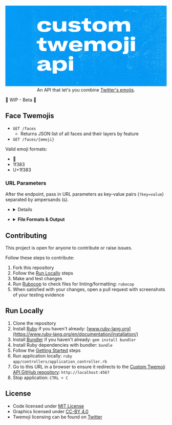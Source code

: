 <p align="center">
  <img
    src="assets/header.png"
    alt="Custom Twemoji API logo"
    title="Custom Twemoji API logo"
  />
  An API that let's you combine <a href="https://twemoji.twitter.com">Twitter's emojis<a/>.
</p>

🚧 WIP - Beta 🚧

## Face Twemojis

- `GET /faces`
  - Returns JSON list of all faces and their layers by feature
- `GET /faces/{emoji}`

Valid emoji formats:

- 🙂
- 1f383
- U+1f383

### URL Parameters

After the endpoint, pass in URL parameters as key-value pairs (`?key=value`) separated by ampersands (`&`).

- <details>
  <summary><b>Facial Features</b></summary>
  <br>

    - Key: facial feature
    - Value: emoji

  <br>

  Each feature is a layer and the order in which they're stacked impacts what will be seen or hidden in the emoji. This is the list of features in default stacking order from bottom to top.

  1. head
  1. headwear
  1. cheeks
  1. mouth
  1. nose
  1. eyes
  1. eyewear
  1. other

  <br>

  If you want to specify your own stacking order, pass in the key-value pair `order=manual` anywhere in the request. The stacking will follow the order you pass in parameters, with the first parameter being at the bottom.

  #### Example

  If you want...
  
  - the eyes of [263a](https://unicode-table.com/en/263A) ☺️
  - the mouth of [2639](https://unicode-table.com/en/2639/) ☹️
  - the eyewear of [1f978](https://unicode-table.com/en/1F978/) 🥸
  - everything else of [1f47f](https://unicode-table.com/en/1F47F/) 👿

  <br>

  Your request will look like this:

  ```txt
  /faces/1f47f?eyes=263a&mouth=2639&eyewear=1f978

  # Spaced out for easy reading
  /faces /1f47f ? eyes=263a & mouth=2639 & eyewear=1f978
  ```

  If you want the eyes to be above the eyewear, add in `order=manual` and move eyes in front of eyewear:

  ```txt
  /faces/1f47f?mouth=2639&eyewear=1f978&eyes=263a&order=manual

  # Spaced out for easy reading
  /faces /1f47f ? mouth=2639 & eyewear=1f978 & eyes=263a & order=manual
  ```

</details>

- <details>
  <summary><b>File Formats & Output</b></summary>
  <br>

  Defaults:

  - File format: `svg`
  - Output: MIME type of `image/svg+xml`
  - Height and width set to `100%`

  ### Size (`size=100`)

  Specify the number of pixels (`px`) for the emoji's height and width.

  ### PNG (`file_format=png`)

  Defaults:

  - Output: MIME type of `image/png`
  - Height and width set to `36px`

  With `output=json` returns as [Base64](https://developer.mozilla.org/en-US/docs/Glossary/Base64)

  ### Output

  #### JSON (`output=json`)

  File format is returned as `resource` and also includes licensing information.

  ##### Download (`output=download`)

  The default name of the file returned is a modified version of your request parameters. The equals signs (`=`) and ampersands (`&`) are replaced with a minus sign (`-`) and these characters `_-_`

  ##### Filename

  If you want to name your download file, pass in `filename=` with a value of your choosing.

  ###### Example

  Request:

  ```txt
  /faces/263a/png?download=true&filename=amazing_emoji
  ```

  File returned: `amazing_emoji.png`

</details>

## Contributing

This project is open for anyone to contribute or raise issues.

Follow these steps to contribute:

1. Fork this repository
1. Follow the [Run Locally](#run-locally) steps
1. Make and test changes
1. Run [Rubocop](https://rubocop.org) to check files for linting/formatting: `rubocop`
1. When satisfied with your changes, open a pull request with screenshots of your testing evidence

## Run Locally

1. Clone the repository
1. Install [Ruby](https://www.ruby-lang.org/en/) if you haven't already: [www.ruby-lang.org](https://www.ruby-lang.org/en/documentation/installation/)
1. Install [Bundler](https://bundler.io/) if you haven't already: `gem install bundler`
1. Install Ruby dependencies with bundler: `bundle`
1. Follow the [Getting Started](#getting-started) steps
1. Run application locally: `ruby app/controllers/application_controller.rb`
1. Go to this URL in a browser to ensure it redirects to the [Custom Twemoji API GitHub repository](https://github.com/blakegearin/custom-twemoji-api): `http://localhost:4567`
1. Stop application: `CTRL + C`

## License

- Code licensed under [MIT License](LICENSE)
- Graphics licensed under [CC-BY 4.0](https://creativecommons.org/licenses/by/4.0/)
- Twemoji licensing can be found on [Twitter](https://twemoji.twitter.com)

